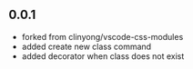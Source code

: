## 0.0.1

-   forked from clinyong/vscode-css-modules
-   added create new class command
-   added decorator when class does not exist
